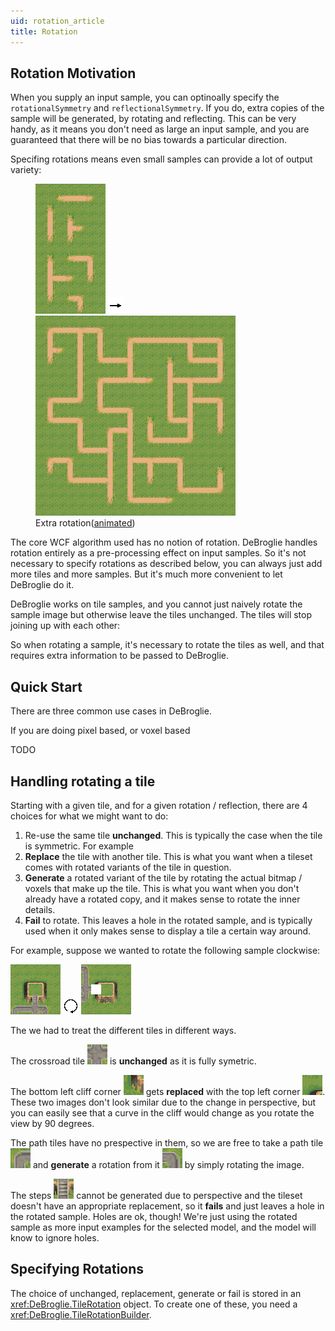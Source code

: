 ```yaml
---
uid: rotation_article
title: Rotation
---
```


Rotation Motivation
-------------------

When you supply an input sample, you can optinoally specify the `rotationalSymmetry` and `reflectionalSymmetry`. If you do, extra copies of the sample will be generated, by rotating and reflecting. This can be very handy, as it means you don't need as large an input sample, and you are guaranteed that there will be no bias towards a particular direction. 

 Specifing rotations means even small samples can provide a lot of output variety:

<figure>
<img src="images/rotation_input.png"/>
<img src="images/arrow.png"/>
<img src="images/rotation_output.png"/>
<figcaption>Extra rotation(<a href="images/rotation.webm">animated</a>)</figcaption>
</figure>

The core WCF algorithm used has no notion of rotation. DeBroglie handles rotation entirely as a pre-processing effect on input samples. So it's not necessary to specify rotations as described below, you can always just add more tiles and more samples. But it's much more convenient to let DeBroglie do it.

DeBroglie works on tile samples, and you cannot just naively rotate the sample image but otherwise leave the tiles unchanged. The tiles will stop joining up with each other:

<canvas id="myCanvas" width="300" height="300"></canvas>
<script src="animation.js"></script>

So when rotating a sample, it's necessary to rotate the tiles as well, and that requires extra information to be passed to DeBroglie.

Quick Start
-----------

There are three common use cases in DeBroglie.

If you are doing pixel based, or voxel based 

TODO

Handling rotating a tile
------------------------

Starting with a given tile, and for a given rotation / reflection, there are 4 choices for what we might want to do:

 1) Re-use the same tile **unchanged**. This is typically the case when the tile is symmetric. For example
 2) **Replace** the tile with another tile. This is what you want when a tileset comes with rotated variants of the tile in question.
 3) **Generate** a rotated variant of the tile by rotating the actual bitmap / voxels that make up the tile. This is what you want when you don't already have a rotated copy, and it makes sense to rotate the inner details.
 4) **Fail** to rotate. This leaves a hole in the rotated sample, and is typically used when it only makes sense to display a tile a certain way around.
 
 For example, suppose we wanted to rotate the following sample clockwise:

 <img src="images/rotation_example_scene.png" />
 <img src="images/rotate_arrow.png"/>
 <img src="images/rotation_example_scene_rotated.png" />

The we had to treat the different tiles in different ways.

The crossroad tile <img src="images/grass_crossroad.png" /> is **unchanged** as it is fully symetric.

The bottom left cliff corner <img src="images/grass_corner1.png" /> gets **replaced** with the top left corner <img src="images/grass_corner2.png" />. These two images don't look similar due to the change in perspective, but you can easily see that a curve in the cliff would change as you rotate the view by 90 degrees.

The path tiles have no prespective in them, so we are free to take a path tile <img src="images/grass_corner3.png" /> and **generate** a rotation from it <img src="images/grass_corner4.png" /> by simply rotating the image.

The steps <img src="images/grass_steps.png" /> cannot be generated due to perspective and the tileset doesn't have an appropriate replacement, so it **fails** and just leaves a hole in the rotated sample. Holes are ok, though! We're just using the rotated sample as more input examples for the selected model, and the model will know to ignore holes.
 
Specifying Rotations
--------------------

The choice of unchanged, replacement, generate or fail is stored in an <xref:DeBroglie.TileRotation> object. To create one of these, you need a <xref:DeBroglie.TileRotationBuilder>.